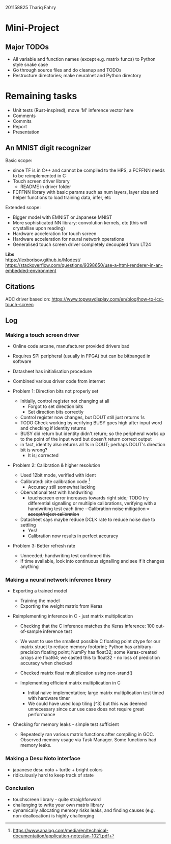 201158825 Thariq Fahry
# Mini-Project
## Major TODOs
- All variable and function names (except e.g. matrix funcs) to Python style snake case
- Go through source files and do cleanup and TODOs
- Restructure directories; make neuralnet and Python directory

# Remaining tasks


- Unit tests (Rust-inspired), move 'M' inference vector here
- Comments
- Commits
- Report
- Presentation

## An MNIST digit recognizer
Basic scope:
- since TF is in C++ and cannot be compiled to the HPS, a FCFFNN needs to be reimplemented in C
- Touch screen driver library
    - README in driver folder
- FCFFNN library with basic params such as num layers, layer size and helper functions to load training data, infer, etc

Extended scope:
- Bigger model with EMNIST or Japanese MNIST
- More sophisticated NN library: convolution kernels, etc (this will crystallise upon reading)
- Hardware acceleration for touch screen
- Hardware acceleration for neural network operations
- Generalised touch screen driver completely decoupled from LT24

**Libs**  
https://lexborisov.github.io/Modest/  
https://stackoverflow.com/questions/9398650/use-a-html-renderer-in-an-embedded-environment

## Citations
ADC driver based on: https://www.topwaydisplay.com/en/blog/how-to-lcd-touch-screen
[^1]: https://www.analog.com/media/en/technical-documentation/application-notes/an-1021.pdf
[^2]: https://stackoverflow.com/questions/51124448/how-to-create-a-matrix-structure-in-c
FatFS copied from module Drivers directory and modified.
Private Timer copied from module Drivers directory and modified.
https://www.kindpng.com/imgv/iRxwmbT_transparent-kanna-kamui-png-png-download/

## Log

### Making a touch screen driver
- Online code arcane, manufacturer provided drivers bad
- Requires SPI peripheral (usually in FPGA) but can be bitbanged in software
- Datasheet has initialisation procedure
- Combined various driver code from internet
- Problem 1: Direction bits not properly set
    - Initially, control register not changing at all
        - Forgot to set direction bits
        - Set direction bits correctly
    - Control register now changes, but DOUT still just returns 1s 
    - TODO Check working by verifying BUSY goes high after input word and checking if identity returns
    - BUSY did return but identity didn't return; so the peripheral works up to the point of the input word but doesn't return correct output
    - in fact, identity also returns all 1s in DOUT; perhaps DOUT's direction bit is wrong?
        - It is; corrected
- Problem 2: Calibration & higher resolution
    - Used 12bit mode, verified with ident
    - Calibrated: cite calibration code [^1]
        - Accuracy still somewhat lacking
    - Obervational  test with handwriting
        - touchscreen error increases towards right side; TODO try differential signalling or multiiple calibrations, verifying with a handwriting test each time
    ~~- Calibration noise mitigation = accept/reject calibration~~
    - Datasheet says maybe reduce DCLK rate to reduce noise due to settling
        - Yes!
        - Calibration now results in perfect accuracy


- Problem 3: Better refresh rate
    - Unneeded; handwriting test confirmed this
    - If time available, look into continuous signalling and see if it
    changes anything


### Making a neural network inference library

- Exporting a trained model
    - Training the model
    - Exporting the weight matrix from Keras

- Reimplementing inference in C - just matrix multiplication
    - Checking that the C inference matches the Keras inference: 100 out-of-sample inference test
    - We want to use the smallest possible C floating point dtype for our matrix struct to reduce memory footprint; Python has arbitrary-precision floating point; NumPy has float32; some Keras-created arrays are float64; we casted this to float32 - no loss of prediction accuracy when checked
    - Checked matrix float multiplication using non-srand()

    - Implementing efficient matrix multiplication in C
        - Initial naive implementation; large matrix multiplication test timed with hardware timer
        - We could have used loop tiling [^3] but this was deemed unnecessary since our use case does not require great performance

- Checking for memory leaks - simple test sufficient
    - Repeatedly ran various matrix functions after compiling in GCC. Observed memory usage via Task Manager. Some functions had memory leaks.


### Making a Desu Noto interface
- japanese desu noto + turtle + bright colors
- ridiculously hard to keep track of state


### Conclusion
- touchscreen library - quite straighforward
- challenging to write your own matrix library
- dynamically allocating memory risks leaks, and finding causes (e.g. non-deallocation) is highly challenging